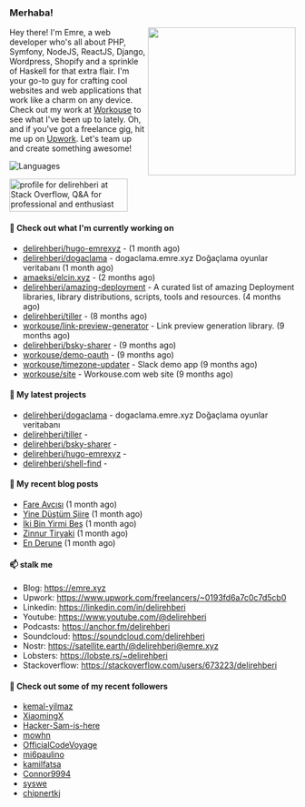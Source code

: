 <h3>Merhaba!</h3>
 

<img align="right" src="https://media.giphy.com/media/ZE6HYckyroMWwSp11C/giphy-downsized.gif" width="260">

Hey there! I'm Emre, a web developer who's all about PHP, Symfony, NodeJS, ReactJS, Django, Wordpress, Shopify and a sprinkle of Haskell for that extra flair.
I'm your go-to guy for crafting cool websites and web applications that work like a charm on any device. 
Check out my work at [Workouse](https://workouse.com) to see what I've been up to lately. 
Oh, and if you've got a freelance gig, hit me up on [Upwork](https://www.upwork.com/freelancers/~0193fd6a7c0c7d5cb0). 
Let's team up and create something awesome!

![Languages](https://github-readme-stats.vercel.app/api/top-langs/?username=delirehberi&layout=compact)

<a href="https://stackoverflow.com/users/673223/delirehberi"><img src="https://stackoverflow.com/users/flair/673223.png" width="208" height="58" alt="profile for delirehberi at Stack Overflow, Q&amp;A for professional and enthusiast programmers" title="profile for delirehberi at Stack Overflow, Q&amp;A for professional and enthusiast programmers"></a>

#### 👷 Check out what I'm currently working on

- [delirehberi/hugo-emrexyz](https://github.com/delirehberi/hugo-emrexyz) -  (1 month ago)
- [delirehberi/dogaclama](https://github.com/delirehberi/dogaclama) - dogaclama.emre.xyz Doğaçlama oyunlar veritabanı (1 month ago)
- [amaeksi/elcin.xyz](https://github.com/amaeksi/elcin.xyz) -  (2 months ago)
- [delirehberi/amazing-deployment](https://github.com/delirehberi/amazing-deployment) - A curated list of amazing Deployment libraries, library distributions, scripts, tools and resources. (4 months ago)
- [delirehberi/tiller](https://github.com/delirehberi/tiller) -  (8 months ago)
- [workouse/link-preview-generator](https://github.com/workouse/link-preview-generator) - Link preview generation library.   (9 months ago)
- [delirehberi/bsky-sharer](https://github.com/delirehberi/bsky-sharer) -  (9 months ago)
- [workouse/demo-oauth](https://github.com/workouse/demo-oauth) -  (9 months ago)
- [workouse/timezone-updater](https://github.com/workouse/timezone-updater) - Slack demo app (9 months ago)
- [workouse/site](https://github.com/workouse/site) - Workouse.com web site (9 months ago)

#### 🌱 My latest projects

- [delirehberi/dogaclama](https://github.com/delirehberi/dogaclama) - dogaclama.emre.xyz Doğaçlama oyunlar veritabanı
- [delirehberi/tiller](https://github.com/delirehberi/tiller) - 
- [delirehberi/bsky-sharer](https://github.com/delirehberi/bsky-sharer) - 
- [delirehberi/hugo-emrexyz](https://github.com/delirehberi/hugo-emrexyz) - 
- [delirehberi/shell-find](https://github.com/delirehberi/shell-find) - 

#### 📜 My recent blog posts 

- [Fare Avcısı](https://emre.xyz/posts/fare-avcisi/) (1 month ago)
- [Yine Düştüm Şiire](https://emre.xyz/posts/yine-dustum-siire/) (1 month ago)
- [İki Bin Yirmi Beş](https://emre.xyz/posts/iki-bin-yirmi-bes/) (1 month ago)
- [Zinnur Tiryaki](https://emre.xyz/posts/zinnur-tiryaki/) (1 month ago)
- [En Derune](https://emre.xyz/posts/en-derune/) (1 month ago) 

#### 📫 stalk me

- Blog: https://emre.xyz 
- Upwork: https://www.upwork.com/freelancers/~0193fd6a7c0c7d5cb0
- Linkedin: https://linkedin.com/in/delirehberi 
- Youtube: https://www.youtube.com/@delirehberi
- Podcasts: https://anchor.fm/delirehberi
- Soundcloud: https://soundcloud.com/delirehberi
- Nostr: https://satellite.earth/@delirehberi@emre.xyz 
- Lobsters: https://lobste.rs/~delirehberi
- Stackoverflow: https://stackoverflow.com/users/673223/delirehberi


#### 👯 Check out some of my recent followers

- [kemal-yilmaz](https://github.com/kemal-yilmaz)
- [XiaomingX](https://github.com/XiaomingX)
- [Hacker-Sam-is-here](https://github.com/Hacker-Sam-is-here)
- [mowhn](https://github.com/mowhn)
- [OfficialCodeVoyage](https://github.com/OfficialCodeVoyage)
- [mi6paulino](https://github.com/mi6paulino)
- [kamilfatsa](https://github.com/kamilfatsa)
- [Connor9994](https://github.com/Connor9994)
- [syswe](https://github.com/syswe)
- [chipnertkj](https://github.com/chipnertkj)



